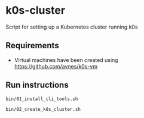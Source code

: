 # k0s-cluster

Script for setting up a Kubernetes cluster running k0s

## Requirements

- Virtual machines have been created using <https://github.com/avnes/k0s-vm>

## Run instructions

```bash
bin/01_install_cli_tools.sh

bin/02_create_k8s_cluster.sh
```
